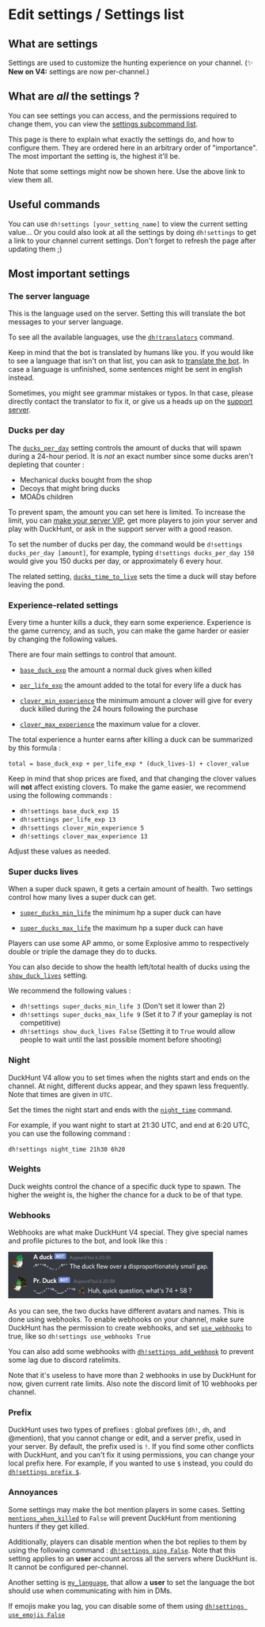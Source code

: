 # Edit settings / Settings list

## What are settings

Settings are used to customize the hunting experience on your channel. \(✨ **New on V4:** settings are now
per-channel.\)

## What are _all_ the settings ?

You can see settings you can access, and the permissions required to change them, you can view
the [settings subcommand list](https://duckhunt.me/commands/settings).

This page is there to explain what exactly the settings do, and how to configure them. They are ordered here in an
arbitrary order of "importance". The most important the setting is, the highest it'll be.

Note that some settings might now be shown here. Use the above link to view them all.

## Useful commands

You can use `dh!settings [your_setting_name]` to view the current setting value... Or you could also look at all the
settings by doing `dh!settings` to get a link to your channel current settings. Don't forget to refresh the page after
updating them ;\)

## Most important settings

### The server language

This is the language used on the server. Setting this will translate the bot messages to your server language.

To see all the available languages, use the [`dh!translators`](https://duckhunt.me/commands/translators)
command.

Keep in mind that the bot is translated by humans like you. If you would like to see a language that isn't on that list,
you can ask to [translate the bot](../players-guide/how-to-contribute-to-the-bot.md). In case a language is unfinished,
some sentences might be sent in english instead.

Sometimes, you might see grammar mistakes or typos. In that case, please directly contact the translator to fix it, or
give us a heads up on the [support server](https://discordapp.com/invite/2BksEkV).

### Ducks per day

The [`ducks_per_day`](https://duckhunt.me/commands/settings/ducks_per_day) setting controls the amount of
ducks that will spawn during a 24-hour period. It is _not_ an exact number since some ducks aren't depleting that
counter :

* Mechanical ducks bought from the shop
* Decoys that might bring ducks
* MOADs children

To prevent spam, the amount you can set here is limited. To increase the limit, you
can [make your server VIP](../players-guide/how-to-contribute-to-the-bot.md), get more players to join your server and
play with DuckHunt, or ask in the support server with a good reason.

To set the number of ducks per day, the command would be `d!settings ducks_per_day [amount]`, for example,
typing `d!settings ducks_per_day 150` would give you 150 ducks per day, or approximately 6 every hour.

The related setting, [`ducks_time_to_live`](https://duckhunt.me/commands/settings/ducks_time_to_live) sets the
time a duck will stay before leaving the pond.

### Experience-related settings

Every time a hunter kills a duck, they earn some experience. Experience is the game currency, and as such, you can make
the game harder or easier by changing the following values.

There are four main settings to control that amount.

* [`base_duck_exp`](https://duckhunt.me/commands/settings/base_duck_exp) the amount a normal duck gives when killed

* [`per_life_exp`](https://duckhunt.me/commands/settings/per_life_exp) the amount added to the total for every life a duck has

* [`clover_min_experience`](https://duckhunt.me/commands/settings/clover_min_experience) the minimum amount a clover will give for every duck killed during the 24 hours following the purchase

* [`clover_max_experience`](https://duckhunt.me/commands/settings/clover_max_experience) the maximum value for a clover.

The total experience a hunter earns after killing a duck can be summarized by this formula :

`total = base_duck_exp + per_life_exp * (duck_lives-1) + clover_value`

Keep in mind that shop prices are fixed, and that changing the clover values will **not** affect existing clovers. To
make the game easier, we recommend using the following commands :

* `dh!settings base_duck_exp 15`
* `dh!settings per_life_exp 13`
* `dh!settings clover_min_experience 5`
* `dh!settings clover_max_experience 13`

Adjust these values as needed.

### Super ducks lives

When a super duck spawn, it gets a certain amount of health. Two settings control how many lives a super duck can get.

* [`super_ducks_min_life`](https://duckhunt.me/commands/settings/super_ducks_min_life) the minimum hp a super duck can have

* [`super_ducks_max_life`](https://duckhunt.me/commands/settings/super_ducks_max_life) the maximum hp a super duck can have

Players can use some AP ammo, or some Explosive ammo to respectively double or triple the damage they do to ducks.

You can also decide to show the health left/total health of ducks using
the [`show_duck_lives`](https://duckhunt.me/commands/settings/show_duck_lives) setting.

We recommend the following values :

* `dh!settings super_ducks_min_life 3` \(Don't set it lower than 2\)
* `dh!settings super_ducks_max_life 9` \(Set it to 7 if your gameplay is not competitive\)
* `dh!settings show_duck_lives False` \(Setting it to `True` would allow people to wait until the last possible moment
  before shooting\)

### Night

DuckHunt V4 allow you to set times when the nights start and ends on the channel. At night, different ducks appear, and
they spawn less frequently. Note that times are given in `UTC`.

Set the times the night start and ends with
the [`night_time`](https://duckhunt.me/commands/settings/night_time) command.

For example, if you want night to start at 21:30 UTC, and end at 6:20 UTC, you can use the following command :

`dh!settings night_time 21h30 6h20`

### Weights

Duck weights control the chance of a specific duck type to spawn. The higher the weight is, the higher the chance for a
duck to be of that type.

### Webhooks

Webhooks are what make DuckHunt V4 special. They give special names and profile pictures to the bot, and look like
this :

![What do webhooks look like ?](../.gitbook/assets/webhooks.png)

As you can see, the two ducks have different avatars and names. This is done using webhooks. To enable webhooks on your
channel, make sure DuckHunt has the permission to create webhooks, and
set [`use_webhooks`](https://duckhunt.me/commands/settings/use_webhooks) to true, like
so `dh!settings use_webhooks True`

You can also add some webhooks
with [`dh!settings add_webhook`](https://duckhunt.me/commands/settings/add_webhook) to prevent some lag due to
discord ratelimits.

Note that it's useless to have more than 2 webhooks in use by DuckHunt for now, given current rate limits. Also note the
discord limit of 10 webhooks per channel.

### Prefix

DuckHunt uses two types of prefixes : global prefixes \(`dh!`, `dh`, and @mention\), that you cannot change or edit, and
a server prefix, used in your server. By default, the prefix used is `!`. If you find some other conflicts with
DuckHunt, and you can't fix it using permissions, you can change your local prefix here. For example, if you wanted to
use `$` instead, you could do [`dh!settings prefix $`](https://duckhunt.me/commands/settings/prefix).

### Annoyances

Some settings may make the bot mention players in some cases.
Setting [`mentions_when_killed`](https://duckhunt.me/commands/settings/mentions_when_killed) to `False` will
prevent DuckHunt from mentioning hunters if they get killed.

Additionally, players can disable mention when the bot replies to them by using the following
command : [`dh!settings ping False`](https://duckhunt.me/commands/settings/ping). Note that this setting
applies to an **user** account across all the servers where DuckHunt is. It cannot be configured per-channel.

Another setting is [`my_language`](https://duckhunt.me/commands/settings/my_language), that allow a **user**
to set the language the bot should use when communicating with him in DMs.

If emojis make you lag, you can disable some of them
using [`dh!settings use_emojis False`](https://duckhunt.me/commands/settings/use_emojis)

